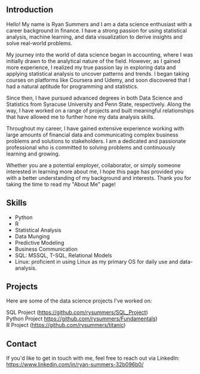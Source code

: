 ## Introduction

Hello! My name is Ryan Summers and I am a data science enthusiast with a career background in finance. I have a strong passion for using statistical analysis, machine learning, and data visualization to derive insights and solve real-world problems.

My journey into the world of data science began in accounting, where I was initially drawn to the analytical nature of the field. However, as I gained more experience, I realized my true passion lay in exploring data and applying statistical analysis to uncover patterns and trends. I began taking courses on platforms like Coursera and Udemy, and soon discovered that I had a natural aptitude for programming and statistics.

Since then, I have pursued advanced degrees in both Data Science and Statistics from Syracuse University and Penn State, respectively. Along the way, I have worked on a range of projects and built meaningful relationships that have allowed me to further hone my data analysis skills.

Throughout my career, I have gained extensive experience working with large amounts of financial data and communicating complex business problems and solutions to stakeholders. I am a dedicated and passionate professional who is committed to solving problems and continuously learning and growing.

Whether you are a potential employer, collaborator, or simply someone interested in learning more about me, I hope this page has provided you with a better understanding of my background and interests. Thank you for taking the time to read my "About Me" page!

## Skills

* Python
* R
* Statistical Analysis
* Data Munging
* Predictive Modeling
* Business Communication
* SQL: MSSQL, T-SQL, Relational Models
* Linux: proficient in using Linux as my primary OS for daily use and data-analysis.

## Projects

Here are some of the data science projects I've worked on:

SQL Project (https://github.com/rysummers/SQL_Project) <br />
Python Project https://github.com/rysummers/Fundamentals) <br />
R Project (https://github.com/rysummers/titanic) <br />

## Contact

If you'd like to get in touch with me, feel free to reach out via 
LinkedIn: https://www.linkedin.com/in/ryan-summers-32b096b0/
